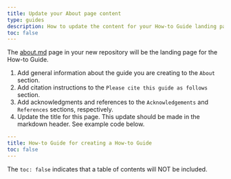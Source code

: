 ```yaml
---
title: Update your About page content
type: guides
description: How to update the content for your How-to Guide landing page.
toc: false
---
```



The [about.md](https://github.com/AustralianBioCommons/guide-template/blob/132851cbc0bb112cafbaa623487e4524af5dee36/pages/about.md) page in your new repository will be the landing page for the How-to Guide.

1. Add general information about the guide you are creating to the `About` section.
2. Add citation instructions to the `Please cite this guide as follows` section.
3. Add acknowledgments and references to the `Acknowledgements` and `References` sections, respectively. 
4. Update the title for this page. This update should be made in the markdown header. See example code below.

```yaml
---
title: How-to Guide for creating a How-to Guide
toc: false
---
```

The `toc: false` indicates that a table of contents will NOT be included.
